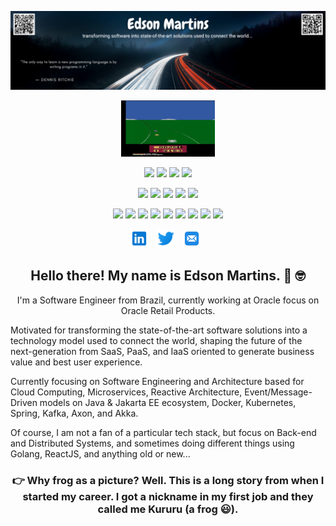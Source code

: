 ![Header for Edson Martins](https://github.com/edson-martins/edson-martins/blob/main/assets/edson-martins-banner.png)

<p align="center">
    <img width="150" height="90" src="https://github.com/edson-martins/edson-martins/blob/main/assets/gif/atari.GIF">
</p>
<p align="center">
    <img src="https://img.shields.io/badge/OS-UNIX-informational?style=plastic&logo=freebsd&logoColor=white&color=2bbc8a"/> <img src="https://img.shields.io/badge/OS-Linux-informational?style=plastic&logo=slackware&logoColor=white&color=2bbc8a"/> <img src="https://img.shields.io/badge/OS-MacOS-informational?style=plastic&logo=macos&logoColor=white&color=2bbc8a"/> <img src="https://img.shields.io/badge/OS-Windows-informational?style=plastic&logo=windows&logoColor=white&color=2bbc8a"/>
</p>
<p align="center"> 
<img src="https://img.shields.io/badge/Code-Java-informational?style=plastic&logo=java&logoColor=white&color=red"/> <img src="https://img.shields.io/badge/Code-C/C++-informational?style=plastic&logo=c&logoColor=white&color=blue"/> <img src="https://img.shields.io/badge/Code-Go-informational?style=plastic&logo=go&logoColor=white&color=9cf"/> <img src="https://img.shields.io/badge/Code-ReactJS-informational?style=plastic&logo=react&logoColor=white&color=61DAFB"/> <img src="https://img.shields.io/badge/Code-SQL-informational?style=plastic&logo=oracle&logoColor=white&color=red"/> 
</p>

<p align="center"> 
<img src="https://img.shields.io/badge/Tools-Docker-informational?style=plastic&logo=docker&logoColor=white&color=3494E0"/> <img src="https://img.shields.io/badge/Tools-Kubernetes-informational?style=plastic&logo=kubernetes&logoColor=white&color=326DE6"/> <img src="https://img.shields.io/badge/Framework-Spring-informational?style=plastic&logo=spring&logoColor=white&color=6DB340"/> <img src="https://img.shields.io/badge/Cloud-AWS-informational?style=plastic&logo=amazon&logoColor=white&color=EC912D"/> <img src="https://img.shields.io/badge/IDE-IntelliJ-informational?style=plastic&logo=jetbrains&logoColor=white&color=blue"/> <img src="https://img.shields.io/badge/IDE-Eclipse-informational?style=plastic&logo=eclipse&logoColor=white&color=DA7A0A"/> <img src="https://img.shields.io/badge/Messaging-Kafka-informational?style=plastic&logo=apache%20kafka&logoColor=white&color=red"/> <img src="https://img.shields.io/badge/EventDriven-Axon-informational?style=plastic&logo=null&logoColor=white&color=F43A2F"/> <img src="https://img.shields.io/badge/EventDriven-Akka-informational?style=plastic&logo=null&logoColor=white&color=F7962B"/>
</p>
<p align="center">
<a href="https://www.linkedin.com/in/edson-martins/" target="_blank"><img height="30" src="https://github.com/edson-martins/edson-martins/blob/main/assets/icons/linkedin-icon.svg"></a>&nbsp;&nbsp;
<a href="https://twitter.com/ejamartins" target="_blank"><img height="30" src="https://github.com/edson-martins/edson-martins/blob/main/assets/icons/twitter-icon.svg"></a>&nbsp;&nbsp;
<a href="mailto:edsonjam@gmail.com" target="_blank"><img height="30" src="https://github.com/edson-martins/edson-martins/blob/main/assets/icons/mail-icon.svg"></a>&nbsp;&nbsp;
</p>

<h2 align="center">Hello there! My name is Edson Martins. 👋 🤓</h2>
<p align="center">I'm a Software Engineer from Brazil, currently working at Oracle focus on Oracle Retail Products.

Motivated for transforming the state-of-the-art software solutions into a technology model used to connect the world, shaping the future of the next-generation from SaaS, PaaS, and IaaS oriented to generate business value and best user experience.

Currently focusing on Software Engineering and Architecture based for Cloud Computing, Microservices, Reactive Architecture, Event/Message-Driven models on Java & Jakarta EE ecosystem, Docker, Kubernetes, Spring, Kafka, Axon, and Akka.

Of course, I am not a fan of a particular tech stack, but focus on Back-end and Distributed Systems, and sometimes doing different things using Golang, ReactJS, and anything old or new...</p>

<h3 align="center"> 👉 Why frog as a picture? Well. This is a long story from when I started my career. I got a nickname in my first job and they called me Kururu (a frog 😃).</h3>

<!--
**edson-martins/edson-martins** is a ✨ _special_ ✨ repository because its `README.md` (this file) appears on your GitHub profile.

Here are some ideas to get you started:

- 🔭 I’m currently working on ...
- 🌱 I’m currently learning ...
- 👯 I’m looking to collaborate on ...
- 🤔 I’m looking for help with ...
- 💬 Ask me about ...
- 📫 How to reach me: ...
- 😄 Pronouns: ...
- ⚡ Fun fact: ...
-->
